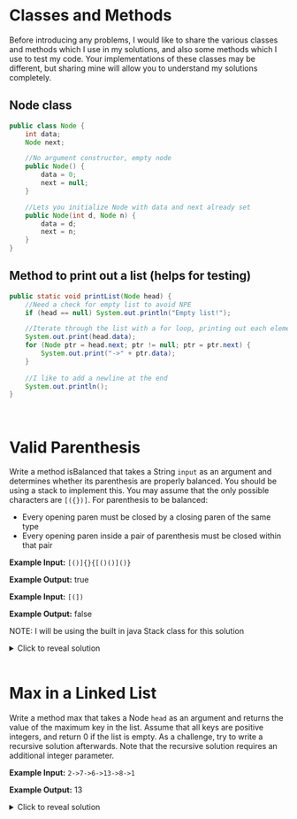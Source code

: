 # Classes and Methods
Before introducing any problems, I would like to share the various classes and methods which I use in my solutions, and also some methods which I use to test my code. Your implementations of these classes may be different, but sharing mine will allow you to understand my solutions completely.

## Node class
```java
public class Node {
    int data;
    Node next;

    //No argument constructor, empty node
    public Node() {
        data = 0;
        next = null;
    }

    //Lets you initialize Node with data and next already set 
    public Node(int d, Node n) {
        data = d;
        next = n;
    }
}
```
## Method to print out a list (helps for testing)
```java
public static void printList(Node head) {
    //Need a check for empty list to avoid NPE
    if (head == null) System.out.println("Empty list!");

    //Iterate through the list with a for loop, printing out each element
    System.out.print(head.data);
    for (Node ptr = head.next; ptr != null; ptr = ptr.next) {
        System.out.print("->" + ptr.data);
    }
    
    //I like to add a newline at the end
    System.out.println();
}
```
<br>

# Valid Parenthesis
Write a method isBalanced that takes a String `input` as an argument and determines whether its parenthesis are properly balanced. You should be using a stack to implement this. You may assume that the only possible characters are `[({})]`. For parenthesis to be balanced:

- Every opening paren must be closed by a closing paren of the same type
- Every opening paren inside a pair of parenthesis must be closed within that pair

**Example Input:** `[()]{}{[()()]()}`

**Example Output:** true

**Example Input:** `[(])`

**Example Output:** false

NOTE: I will be using the built in java Stack class for this solution

<details>
<summary>Click to reveal solution</summary>

# Solution
Iterate over the characters in the given string. When an open paren is encountered, push it to the stack. When a closing paren is encountered, pop the top element from the stack, and if the parenthesis don't match up, the parenthesis aren't balanced. If the stack is empty by the end of the string, return true. Otherwise, return false. The stack ensures that the most recently added open paren must be closed before anything else can be closed, and if it is empty at the end every open paren has been closed. 

```java
public static boolean isBalanced(String input) {
    char[] parens = input.toCharArray();
    Stack<Integer> s = new Stack<Integer>();
    
    //Iterate through every character in the input string
    for (char c : parens) {
        //If open paren, push to the stack
        if (c == '[' || c == '(' || c == '{') {
            s.push(c);
        }
        //If closing paren
        else {
            //If I can't pop an element, unbalanced
            if (s.isEmpty()) return false;

            //Pop the top off the stack
            char open = s.pop();

            //If the closing doesn't match the top of the stack, unbalanced
            if (open == '[' && c != ']') return false;
            if (open == '(' && c != ')') return false;
            if (open == '{' && c != '}') return false;
        }
    }

    //If we make it through the loop and stack is empty, return true
    return s.isEmpty();
}
```
Since pushing and popping from the stack is O(1) and we iterated through the input string once, the runtime of this method is O(n) where n is the number of characters in the string. Since I created a new stack which might potentially be filled with n elements, the space complexity is O(n).
</details>
<br>

# Max in a Linked List
Write a method max that takes a Node `head` as an argument and returns the value of the maximum key in the list. Assume that all keys are positive integers, and return 0 if the list is empty. As a challenge, try to write a recursive solution afterwards. Note that the recursive solution requires an additional integer parameter.

**Example Input:** `2->7->6->13->8->1`

**Example Output:** 13

<details>
<summary>Click to reveal solution</summary>

## Iterative Solution
Maintain a variable which stores the current max of all the elements you've already seen. As you iterate through each node in the linked list, update the current max variable if the current node is greater. At the end of the list, your variable will store the max of the whole list.

```java
public static int max(Node head) {
    int mx = 0; //I start at a value smaller than any possible element

    //Iterate through the list
    for (Node ptr = head; ptr != null; ptr = ptr.next) {
        //Update mx if ptr.data is larger
        mx = Math.max(mx, ptr.data);
    }
    
    return mx; //Note that if head is null, the for loop does nothing
}
```
If n is the length of the given linked list, the time complexity of this solution is O(n) since you visit each node once and apply one operation per node. The space complexity is O(1) since we only create an int and a pointer object. 
<br>

## Recursive Solution
The methodology of maintaining a current max is similar, except this time it must be passed into the method since it can't be stored across recursive calls. The simplest possible case is an empty list, in which case the current max can just be returned just as before, so this is our base case. Given a non empty list, we can assume we know solutions closer to the base case, since a recursive call to head.next will return the max of the rest of the list. If we know the max of the rest of the list, all we have to do is return the max of the current node and the rest of the list recursively.

```java
public static int max(Node head, int mx) {
    if (head == null) return mx;

    return Math.max(head.data, max(head.next, mx));
}
```
If n is the length of the given linked list, the time complexity of this solution is O(n) since you visit each node once and apply one operation per node. The space complexity this time however is O(n) since each recursive call requires call stack space, and we make n recursive calls. If you want to understand recursion better through practice, I highly recommend `codingbat.com/java` and their recursion section. 
</details>